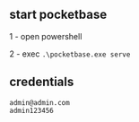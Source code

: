 ## start pocketbase

1 - open powershell

2 - exec `.\pocketbase.exe serve`

## credentials

```
admin@admin.com
admin123456
```
